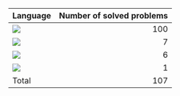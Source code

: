 
| Language  | Number of solved problems |
|:---|---:|
|![](https://img.shields.io/badge/Javascript-F7DF1E?style=flat&logo=JavaScript&logoColor=white)|100|
|![](https://img.shields.io/badge/C++-00599C?style=flat&logo=cplusplus&logoColor=white)|7|
|![](https://img.shields.io/badge/Python-3776AB?style=flat&logo=python&logoColor=white)|6|
|![](https://img.shields.io/badge/C-A8B9CC?style=flat&logo=c&logoColor=white)|1|
|Total| 107|

